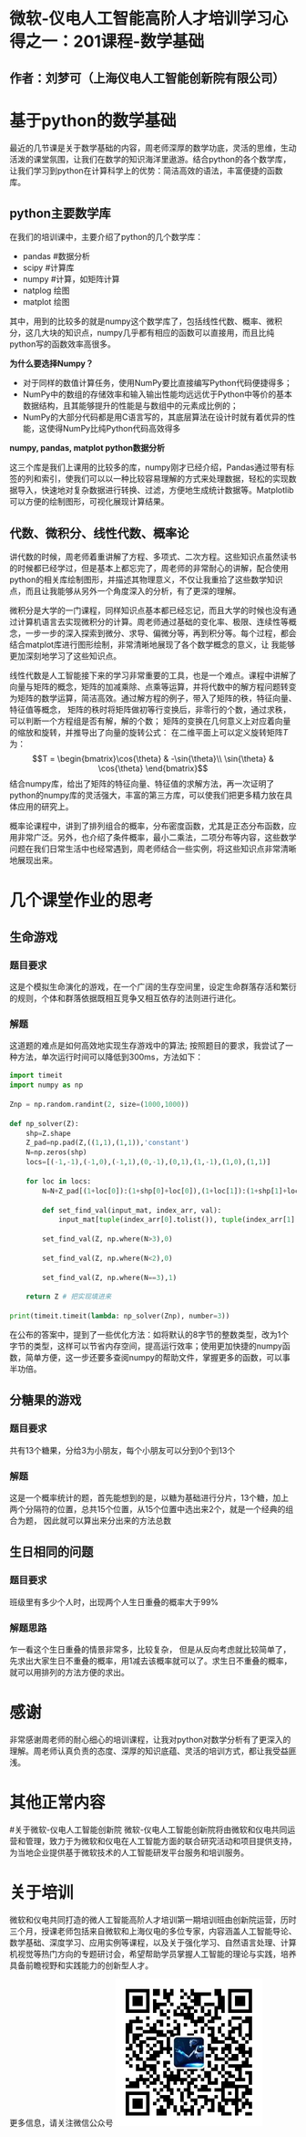 #  微软-仪电人工智能高阶人才培训学习心得之一：201课程-数学基础

## 作者：刘梦可（上海仪电人工智能创新院有限公司）

# 基于python的数学基础

最近的几节课是关于数学基础的内容，周老师深厚的数学功底，灵活的思维，生动活泼的课堂氛围，让我们在数学的知识海洋里遨游。结合python的各个数学库，让我们学习到python在计算科学上的优势：简洁高效的语法，丰富便捷的函数库。

## python主要数学库
在我们的培训课中，主要介绍了python的几个数学库：
- pandas #数据分析
- scipy #计算库
- numpy #计算，如矩阵计算
- natplog 绘图
- matplot 绘图

其中，用到的比较多的就是numpy这个数学库了，包括线性代数、概率、微积分，这几大块的知识点，numpy几乎都有相应的函数可以直接用，而且比纯python写的函数效率高很多。

**为什么要选择Numpy？**

- 对于同样的数值计算任务，使用NumPy要比直接编写Python代码便捷得多；
- NumPy中的数组的存储效率和输入输出性能均远远优于Python中等价的基本数据结构，且其能够提升的性能是与数组中的元素成比例的；
- NumPy的大部分代码都是用C语言写的，其底层算法在设计时就有着优异的性能，这使得NumPy比纯Python代码高效得多

**numpy, pandas, matplot python数据分析**

这三个库是我们上课用的比较多的库，numpy刚才已经介绍，Pandas通过带有标签的列和索引，使我们可以以一种比较容易理解的方式来处理数据，轻松的实现数据导入，快速地对复杂数据进行转换、过滤，方便地生成统计数据等。Matplotlib可以方便的绘制图形，可视化展现计算结果。

## 代数、微积分、线性代数、概率论

讲代数的时候，周老师着重讲解了方程、多项式、二次方程。这些知识点虽然读书的时候都已经学过，但是基本上都忘完了，周老师的非常耐心的讲解，配合使用python的相关库绘制图形，并描述其物理意义，不仅让我重拾了这些数学知识点，而且让我能够从另外一个角度深入的分析，有了更深的理解。

微积分是大学的一门课程，同样知识点基本都已经忘记，而且大学的时候也没有通过计算机语言去实现微积分的计算。周老师通过基础的变化率、极限、连续性等概念，一步一步的深入探索到微分、求导、偏微分等，再到积分等。每个过程，都会结合matplot库进行图形绘制，非常清晰地展现了各个数学概念的意义，让
我能够更加深刻地学习了这些知识点。

线性代数是人工智能接下来的学习非常重要的工具，也是一个难点。课程中讲解了向量与矩阵的概念，矩阵的加减乘除、点乘等运算，并将代数中的解方程问题转变为矩阵的数学运算，简洁高效。通过解方程的例子，带入了矩阵的秩，特征向量、特征值等概念，
矩阵的秩时将矩阵做初等行变换后，非零行的个数，通过求秩，可以判断一个方程组是否有解，解的个数；
矩阵的变换在几何意义上对应着向量的缩放和旋转，并推导出了向量的旋转公式：
在二维平面上可以定义旋转矩阵${T}$为：
$$T = \begin{bmatrix}\cos{\theta} & -\sin{\theta}\\ \sin{\theta} & \cos{\theta} \end{bmatrix}$$
结合numpy库，给出了矩阵的特征向量、特征值的求解方法，再一次证明了python的numpy库的灵活强大，丰富的第三方库，可以使我们把更多精力放在具体应用的研究上。

概率论课程中，讲到了排列组合的概率，分布密度函数，尤其是正态分布函数，应用非常广泛。另外，也介绍了条件概率，最小二乘法，二项分布等内容，这些数学问题在我们日常生活中也经常遇到，周老师结合一些实例，将这些知识点非常清晰地展现出来。

# 几个课堂作业的思考

## 生命游戏
### 题目要求
这是个模拟生命演化的游戏，在一个广阔的生存空间里，设定生命群落存活和繁衍的规则，个体和群落依据既相互竞争又相互依存的法则进行进化。
### 解题
这道题的难点是如何高效地实现生存游戏中的算法;
按照题目的要求，我尝试了一种方法，单次运行时间可以降低到300ms，方法如下：
```python
import timeit
import numpy as np

Znp = np.random.randint(2, size=(1000,1000))

def np_solver(Z):
    shp=Z.shape
    Z_pad=np.pad(Z,((1,1),(1,1)),'constant')
    N=np.zeros(shp)
    locs=[(-1,-1),(-1,0),(-1,1),(0,-1),(0,1),(1,-1),(1,0),(1,1)]
    
    for loc in locs:
        N=N+Z_pad[(1+loc[0]):(1+shp[0]+loc[0]),(1+loc[1]):(1+shp[1]+loc[1])]
        
        def set_find_val(input_mat, index_arr, val):
            input_mat[tuple(index_arr[0].tolist()), tuple(index_arr[1].tolist())]=val
        
        set_find_val(Z, np.where(N>3),0)
    
        set_find_val(Z, np.where(N<2),0)
        
        set_find_val(Z, np.where(N==3),1)
    
    return Z # 把实现填进来
    
print(timeit.timeit(lambda: np_solver(Znp), number=3))
```
在公布的答案中，提到了一些优化方法：如将默认的8字节的整数类型，改为1个字节的类型，这样可以节省内存空间，提高运行效率；使用更加快捷的numpy函数，简单方便，这一步还要多查阅numpy的帮助文件，掌握更多的函数，可以事半功倍。

## 分糖果的游戏
### 题目要求
共有13个糖果，分给3为小朋友，每个小朋友可以分到0个到13个
### 解题
这是一个概率统计的题，首先能想到的是，以糖为基础进行分片，13个糖，加上两个分隔符的位置，总共15个位置，从15个位置中选出来2个，就是一个经典的组合为题， 因此就可以算出来分出来的方法总数

## 生日相同的问题
### 题目要求
班级里有多少个人时，出现两个人生日重叠的概率大于99%
### 解题思路
乍一看这个生日重叠的情景非常多，比较复杂， 但是从反向考虑就比较简单了，先求出大家生日不重叠的概率，用1减去该概率就可以了。求生日不重叠的概率，就可以用排列的方法方便的求出。

# 感谢
非常感谢周老师的耐心细心的培训课程，让我对python对数学分析有了更深入的理解。周老师认真负责的态度、深厚的知识底蕴、灵活的培训方式，都让我受益匪浅。

# 其他正常内容

#关于微软-仪电人工智能创新院
微软-仪电人工智能创新院将由微软和仪电共同运营和管理，致力于为微软和仪电在人工智能方面的联合研究活动和项目提供支持，为当地企业提供基于微软技术的人工智能研发平台服务和培训服务。

# 关于培训
微软和仪电共同打造的微人工智能高阶人才培训第一期培训班由创新院运营，历时三个月，授课老师包括来自微软和上海仪电的多位专家，内容涵盖人工智能导论、数学基础、深度学习、应用实例等课程，以及关于强化学习、自然语言处理、计算机视觉等热门方向的专题研讨会，希望帮助学员掌握人工智能的理论与实践，培养具备前瞻视野和实践能力的创新型人才。

更多信息，请关注微信公众号
![二维码](./image/barcode.jpg)
